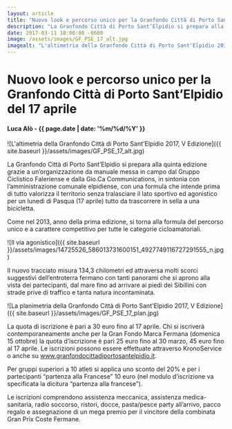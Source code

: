 ```yaml
---
layout: article
title: "Nuovo look e percorso unico per la Granfondo Città di Porto Sant’Elpidio del 17 aprile"
description: "La Granfondo Città di Porto Sant’Elpidio si prepara alla quinta edizione grazie a un’organizzazione da manuale messa in campo dal Gruppo Ciclistico Faleriense e dalla Gio.Ca Communications, in sintonia con l’amministrazione comunale elpidiense, con una formula che intende prima di tutto valorizza il territorio senza tralasciare il lato sportivo ed agonistico per un lunedì di Pasqua (17 aprile) tutto da trascorrere in sella a una bicicletta."
date: 2017-03-11 10:00:00 -0600
image: /assets/images/GF_PSE_17_alt.jpg
imagealt: "L'altimetria della Granfondo Città di Porto Sant'Elpidio 2017, V Edizione"
---
```


# Nuovo look e percorso unico per la Granfondo Città di Porto Sant’Elpidio del 17 aprile

#### Luca Alò - {{ page.date | date: '%m/%d/%Y' }}

![L'altimetria della Granfondo Città di Porto Sant'Elpidio 2017, V Edizione]({{ site.baseurl }}/assets/images/GF_PSE_17_alt.jpg)

La Granfondo Città di Porto Sant’Elpidio si prepara alla quinta edizione grazie a un’organizzazione da manuale messa in campo dal Gruppo Ciclistico Faleriense e dalla Gio.Ca Communications, in sintonia con l’amministrazione comunale elpidiense, con una formula che intende prima di tutto valorizza il territorio senza tralasciare il lato sportivo ed agonistico per un lunedì di Pasqua (17 aprile) tutto da trascorrere in sella a una bicicletta.

Come nel 2013, anno della prima edizione, si torna alla formula del percorso unico e a carattere competitivo per tutte le categorie cicloamatoriali.

![Il via agonistico]({{ site.baseurl }}/assets/images/14725526_586013731600151_4927749116727291555_n.jpg)

Il nuovo tracciato misura 134,3 chilometri ed attraversa molti scorci suggestivi dell’entroterra fermano con tanti panorami che si aprono alla vista dei partecipanti, dal mare fino ad arrivare ai piedi dei Sibillini con strade prive di traffico e tanta natura incontaminata.

![La planimetria della Granfondo Città di Porto Sant'Elpidio 2017, V Edizione]({{ site.baseurl }}/assets/images/GF_PSE_17_plan.jpg)

La quota di iscrizione è pari a 30 euro fino al 17 aprile. Chi si iscriverà contemporaneamente anche per la Gran Fondo Marca Fermana (domenica 15 ottobre) la quota d’iscrizione è pari 25 euro fino al 30 marzo, 45 euro fino al 17 aprile. Le iscrizioni possono essere effettuate attraverso KronoService o anche su www.granfondocittadiportosantelpidio.it.

Per gruppi superiori a 10 atleti si applica uno sconto del 20% e per i partecipanti “partenza alla Francese” 10 euro (nel modulo d’iscrizione va specificata la dicitura “partenza alla francese”).

Le iscrizioni comprendono assistenza meccanica, assistenza medica-sanitaria, radio soccorso, ristori, docce, pasta/pesce party all’arrivo, pacco regalo e assegnazione di un mega premio per il vincitore della combinata Gran Prix Coste Fermane.